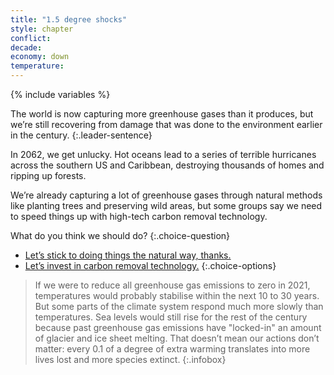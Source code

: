 ```yaml
---
title: "1.5 degree shocks"
style: chapter
conflict: 
decade: 
economy: down
temperature: 
---
```


{% include variables %}


The world is now capturing more greenhouse gases than it produces, but we’re still recovering from damage that was done to the environment earlier in the century.
{:.leader-sentence}

In 2062, we get unlucky. Hot oceans lead to a series of terrible hurricanes across the southern US and Caribbean, destroying thousands of homes and ripping up forests.

We’re already capturing a lot of greenhouse gases through natural methods like planting trees and preserving wild areas, but some groups say we need to speed things up with high-tech carbon removal technology.

What do you think we should do?
{:.choice-question}

- [Let’s stick to doing things the natural way, thanks.](chapter_eco-mitigation.html)
- [Let’s invest in carbon removal technology.](chapter_high-tech-1-5-mitigation.html)
{:.choice-options}

> If we were to reduce all greenhouse gas emissions to zero in 2021, temperatures would probably stabilise within the next 10 to 30 years. But some parts of the climate system respond much more slowly than temperatures. Sea levels would still rise for the rest of the century because past greenhouse gas emissions have "locked-in" an amount of glacier and ice sheet melting. That doesn’t mean our actions don’t matter: every 0.1 of a degree of extra warming translates into more lives lost and more species extinct.
{:.infobox}

